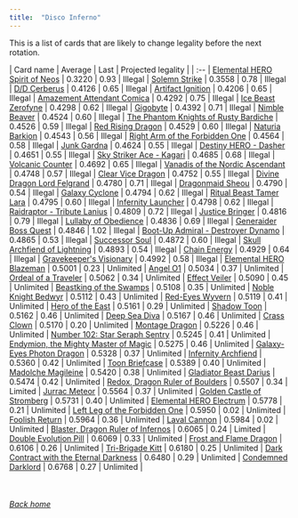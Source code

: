 ```yaml
---
title:  "Disco Inferno"
---
```


This is a list of cards that are likely to change legality before the next rotation.

| Card name | Average | Last | Projected legality |
| :-- |
[Elemental HERO Spirit of Neos](https://db.ygoprodeck.com/card/?search=Elemental%20HERO%20Spirit%20of%20Neos) | 0.3220 | 0.93 | Illegal |
[Solemn Strike](https://db.ygoprodeck.com/card/?search=Solemn%20Strike) | 0.3558 | 0.78 | Illegal |
[D/D Cerberus](https://db.ygoprodeck.com/card/?search=D/D%20Cerberus) | 0.4126 | 0.65 | Illegal |
[Artifact Ignition](https://db.ygoprodeck.com/card/?search=Artifact%20Ignition) | 0.4206 | 0.65 | Illegal |
[Amazement Attendant Comica](https://db.ygoprodeck.com/card/?search=Amazement%20Attendant%20Comica) | 0.4292 | 0.75 | Illegal |
[Ice Beast Zerofyne](https://db.ygoprodeck.com/card/?search=Ice%20Beast%20Zerofyne) | 0.4298 | 0.62 | Illegal |
[Gigobyte](https://db.ygoprodeck.com/card/?search=Gigobyte) | 0.4392 | 0.71 | Illegal |
[Nimble Beaver](https://db.ygoprodeck.com/card/?search=Nimble%20Beaver) | 0.4524 | 0.60 | Illegal |
[The Phantom Knights of Rusty Bardiche](https://db.ygoprodeck.com/card/?search=The%20Phantom%20Knights%20of%20Rusty%20Bardiche) | 0.4526 | 0.59 | Illegal |
[Red Rising Dragon](https://db.ygoprodeck.com/card/?search=Red%20Rising%20Dragon) | 0.4529 | 0.60 | Illegal |
[Naturia Barkion](https://db.ygoprodeck.com/card/?search=Naturia%20Barkion) | 0.4543 | 0.56 | Illegal |
[Right Arm of the Forbidden One](https://db.ygoprodeck.com/card/?search=Right%20Arm%20of%20the%20Forbidden%20One) | 0.4564 | 0.58 | Illegal |
[Junk Gardna](https://db.ygoprodeck.com/card/?search=Junk%20Gardna) | 0.4624 | 0.55 | Illegal |
[Destiny HERO - Dasher](https://db.ygoprodeck.com/card/?search=Destiny%20HERO%20-%20Dasher) | 0.4651 | 0.55 | Illegal |
[Sky Striker Ace - Kagari](https://db.ygoprodeck.com/card/?search=Sky%20Striker%20Ace%20-%20Kagari) | 0.4685 | 0.68 | Illegal |
[Volcanic Counter](https://db.ygoprodeck.com/card/?search=Volcanic%20Counter) | 0.4692 | 0.65 | Illegal |
[Vanadis of the Nordic Ascendant](https://db.ygoprodeck.com/card/?search=Vanadis%20of%20the%20Nordic%20Ascendant) | 0.4748 | 0.57 | Illegal |
[Clear Vice Dragon](https://db.ygoprodeck.com/card/?search=Clear%20Vice%20Dragon) | 0.4752 | 0.55 | Illegal |
[Divine Dragon Lord Felgrand](https://db.ygoprodeck.com/card/?search=Divine%20Dragon%20Lord%20Felgrand) | 0.4780 | 0.71 | Illegal |
[Dragonmaid Sheou](https://db.ygoprodeck.com/card/?search=Dragonmaid%20Sheou) | 0.4790 | 0.54 | Illegal |
[Galaxy Cyclone](https://db.ygoprodeck.com/card/?search=Galaxy%20Cyclone) | 0.4794 | 0.62 | Illegal |
[Ritual Beast Tamer Lara](https://db.ygoprodeck.com/card/?search=Ritual%20Beast%20Tamer%20Lara) | 0.4795 | 0.60 | Illegal |
[Infernity Launcher](https://db.ygoprodeck.com/card/?search=Infernity%20Launcher) | 0.4798 | 0.62 | Illegal |
[Raidraptor - Tribute Lanius](https://db.ygoprodeck.com/card/?search=Raidraptor%20-%20Tribute%20Lanius) | 0.4809 | 0.72 | Illegal |
[Justice Bringer](https://db.ygoprodeck.com/card/?search=Justice%20Bringer) | 0.4816 | 0.79 | Illegal |
[Lullaby of Obedience](https://db.ygoprodeck.com/card/?search=Lullaby%20of%20Obedience) | 0.4836 | 0.69 | Illegal |
[Generaider Boss Quest](https://db.ygoprodeck.com/card/?search=Generaider%20Boss%20Quest) | 0.4846 | 1.02 | Illegal |
[Boot-Up Admiral - Destroyer Dynamo](https://db.ygoprodeck.com/card/?search=Boot-Up%20Admiral%20-%20Destroyer%20Dynamo) | 0.4865 | 0.53 | Illegal |
[Successor Soul](https://db.ygoprodeck.com/card/?search=Successor%20Soul) | 0.4872 | 0.60 | Illegal |
[Skull Archfiend of Lightning](https://db.ygoprodeck.com/card/?search=Skull%20Archfiend%20of%20Lightning) | 0.4893 | 0.54 | Illegal |
[Chain Energy](https://db.ygoprodeck.com/card/?search=Chain%20Energy) | 0.4929 | 0.64 | Illegal |
[Gravekeeper's Visionary](https://db.ygoprodeck.com/card/?search=Gravekeeper's%20Visionary) | 0.4992 | 0.58 | Illegal |
[Elemental HERO Blazeman](https://db.ygoprodeck.com/card/?search=Elemental%20HERO%20Blazeman) | 0.5001 | 0.23 | Unlimited |
[Angel O1](https://db.ygoprodeck.com/card/?search=Angel%20O1) | 0.5034 | 0.37 | Unlimited |
[Ordeal of a Traveler](https://db.ygoprodeck.com/card/?search=Ordeal%20of%20a%20Traveler) | 0.5062 | 0.34 | Unlimited |
[Effect Veiler](https://db.ygoprodeck.com/card/?search=Effect%20Veiler) | 0.5090 | 0.45 | Unlimited |
[Beastking of the Swamps](https://db.ygoprodeck.com/card/?search=Beastking%20of%20the%20Swamps) | 0.5108 | 0.35 | Unlimited |
[Noble Knight Bedwyr](https://db.ygoprodeck.com/card/?search=Noble%20Knight%20Bedwyr) | 0.5112 | 0.43 | Unlimited |
[Red-Eyes Wyvern](https://db.ygoprodeck.com/card/?search=Red-Eyes%20Wyvern) | 0.5119 | 0.41 | Unlimited |
[Hero of the East](https://db.ygoprodeck.com/card/?search=Hero%20of%20the%20East) | 0.5161 | 0.29 | Unlimited |
[Shadow Toon](https://db.ygoprodeck.com/card/?search=Shadow%20Toon) | 0.5162 | 0.46 | Unlimited |
[Deep Sea Diva](https://db.ygoprodeck.com/card/?search=Deep%20Sea%20Diva) | 0.5167 | 0.46 | Unlimited |
[Crass Clown](https://db.ygoprodeck.com/card/?search=Crass%20Clown) | 0.5170 | 0.20 | Unlimited |
[Montage Dragon](https://db.ygoprodeck.com/card/?search=Montage%20Dragon) | 0.5226 | 0.46 | Unlimited |
[Number 102: Star Seraph Sentry](https://db.ygoprodeck.com/card/?search=Number%20102:%20Star%20Seraph%20Sentry) | 0.5245 | 0.41 | Unlimited |
[Endymion, the Mighty Master of Magic](https://db.ygoprodeck.com/card/?search=Endymion,%20the%20Mighty%20Master%20of%20Magic) | 0.5275 | 0.46 | Unlimited |
[Galaxy-Eyes Photon Dragon](https://db.ygoprodeck.com/card/?search=Galaxy-Eyes%20Photon%20Dragon) | 0.5328 | 0.37 | Unlimited |
[Infernity Archfiend](https://db.ygoprodeck.com/card/?search=Infernity%20Archfiend) | 0.5360 | 0.42 | Unlimited |
[Toon Briefcase](https://db.ygoprodeck.com/card/?search=Toon%20Briefcase) | 0.5389 | 0.40 | Unlimited |
[Madolche Magileine](https://db.ygoprodeck.com/card/?search=Madolche%20Magileine) | 0.5420 | 0.38 | Unlimited |
[Gladiator Beast Darius](https://db.ygoprodeck.com/card/?search=Gladiator%20Beast%20Darius) | 0.5474 | 0.42 | Unlimited |
[Redox, Dragon Ruler of Boulders](https://db.ygoprodeck.com/card/?search=Redox,%20Dragon%20Ruler%20of%20Boulders) | 0.5507 | 0.34 | Limited |
[Jurrac Meteor](https://db.ygoprodeck.com/card/?search=Jurrac%20Meteor) | 0.5564 | 0.37 | Unlimited |
[Golden Castle of Stromberg](https://db.ygoprodeck.com/card/?search=Golden%20Castle%20of%20Stromberg) | 0.5731 | 0.40 | Unlimited |
[Elemental HERO Electrum](https://db.ygoprodeck.com/card/?search=Elemental%20HERO%20Electrum) | 0.5778 | 0.21 | Unlimited |
[Left Leg of the Forbidden One](https://db.ygoprodeck.com/card/?search=Left%20Leg%20of%20the%20Forbidden%20One) | 0.5950 | 0.02 | Unlimited |
[Foolish Return](https://db.ygoprodeck.com/card/?search=Foolish%20Return) | 0.5964 | 0.36 | Unlimited |
[Laval Cannon](https://db.ygoprodeck.com/card/?search=Laval%20Cannon) | 0.5984 | 0.02 | Unlimited |
[Blaster, Dragon Ruler of Infernos](https://db.ygoprodeck.com/card/?search=Blaster,%20Dragon%20Ruler%20of%20Infernos) | 0.6065 | 0.24 | Limited |
[Double Evolution Pill](https://db.ygoprodeck.com/card/?search=Double%20Evolution%20Pill) | 0.6069 | 0.33 | Unlimited |
[Frost and Flame Dragon](https://db.ygoprodeck.com/card/?search=Frost%20and%20Flame%20Dragon) | 0.6106 | 0.26 | Unlimited |
[Tri-Brigade Kitt](https://db.ygoprodeck.com/card/?search=Tri-Brigade%20Kitt) | 0.6180 | 0.25 | Unlimited |
[Dark Contract with the Eternal Darkness](https://db.ygoprodeck.com/card/?search=Dark%20Contract%20with%20the%20Eternal%20Darkness) | 0.6480 | 0.29 | Unlimited |
[Condemned Darklord](https://db.ygoprodeck.com/card/?search=Condemned%20Darklord) | 0.6768 | 0.27 | Unlimited |

<br>

###### [Back home](index)